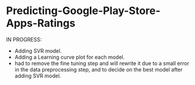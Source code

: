 # Predicting-Google-Play-Store-Apps-Ratings 


IN PROGRESS:
- Adding SVR model.
- Adding a Learning curve plot for each model.
- had to remove the fine tuning step and will rewrite it due to a small error in the data preprocessing step, and to decide on the best model after adding SVR model.


